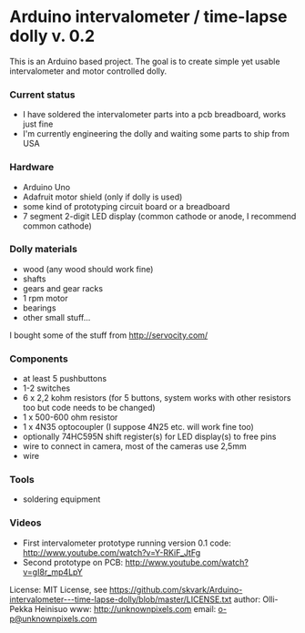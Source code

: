 Arduino intervalometer / time-lapse dolly v. 0.2
================================================

This is an Arduino based project. The goal is to create simple yet usable intervalometer and motor controlled dolly.

### Current status

- I have soldered the intervalometer parts into a pcb breadboard, works just fine
- I'm currently engineering the dolly and waiting some parts to ship from USA

### Hardware

- Arduino Uno
- Adafruit motor shield (only if dolly is used)
- some kind of prototyping circuit board or a breadboard
- 7 segment 2-digit LED display (common cathode or anode, I recommend common cathode)

### Dolly materials

- wood (any wood should work fine)
- shafts
- gears and gear racks
- 1 rpm motor
- bearings
- other small stuff...

I bought some of the stuff from http://servocity.com/

### Components

- at least 5 pushbuttons
- 1-2 switches
- 6 x 2,2 kohm resistors (for 5 buttons, system works with other resistors too but code needs to be changed)
- 1 x 500-600 ohm resistor
- 1 x 4N35 optocoupler (I suppose 4N25 etc. will work fine too)
- optionally 74HC595N shift register(s) for LED display(s) to free pins
- wire to connect in camera, most of the cameras use 2,5mm
- wire

### Tools

- soldering equipment

### Videos

- First intervalometer prototype running version 0.1 code: http://www.youtube.com/watch?v=Y-RKiF_JtFg
- Second prototype on PCB: http://www.youtube.com/watch?v=gI8r_mp4LpY

License: MIT License,  see https://github.com/skvark/Arduino-intervalometer---time-lapse-dolly/blob/master/LICENSE.txt
author: Olli-Pekka Heinisuo 
www: http://unknownpixels.com 
email: o-p@unknownpixels.com 